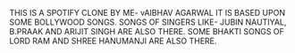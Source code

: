 THIS IS A SPOTIFY CLONE BY ME- vAIBHAV AGARWAL 
IT IS BASED UPON SOME BOLLYWOOD SONGS.
SONGS OF SINGERS LIKE- JUBIN NAUTIYAL, B.PRAAK AND ARIJIT SINGH ARE ALSO THERE.
SOME BHAKTI SONGS OF LORD RAM AND SHREE HANUMANJI ARE ALSO THERE.
